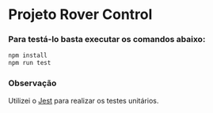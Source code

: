 # Projeto Rover Control

### Para testá-lo basta executar os comandos abaixo:

```bash
npm install
npm run test
```

### Observação
Utilizei o [Jest](https://jestjs.io/) para realizar os testes unitários.

